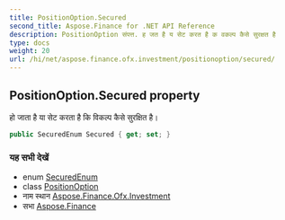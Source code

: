 ```yaml
---
title: PositionOption.Secured
second_title: Aspose.Finance for .NET API Reference
description: PositionOption संपत्त. ह जत है य सेट करत है क वकल्प कैसे सुरक्षत है
type: docs
weight: 20
url: /hi/net/aspose.finance.ofx.investment/positionoption/secured/
---
```

## PositionOption.Secured property

हो जाता है या सेट करता है कि विकल्प कैसे सुरक्षित है।

```csharp
public SecuredEnum Secured { get; set; }
```

### यह सभी देखें

* enum [SecuredEnum](../../securedenum/)
* class [PositionOption](../)
* नाम स्थान [Aspose.Finance.Ofx.Investment](../../positionoption/)
* सभा [Aspose.Finance](../../../)


